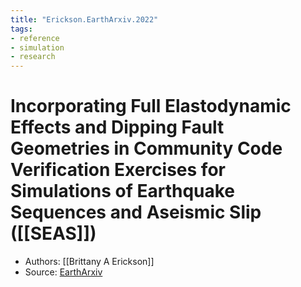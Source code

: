 ```yaml
---
title: "Erickson.EarthArxiv.2022"
tags:
- reference
- simulation
- research
---
```


# Incorporating Full Elastodynamic Effects and Dipping Fault Geometries in Community Code Verification Exercises for Simulations of Earthquake Sequences and Aseismic Slip ([[SEAS]])
- Authors: [[Brittany A Erickson]]
- Source: [EarthArxiv](https://eartharxiv.org/repository/view/3288/)